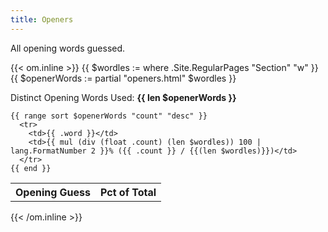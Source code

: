 ```yaml
---
title: Openers
---
```


All opening words guessed.

{{< om.inline >}}
  {{ $wordles := where .Site.RegularPages "Section" "w" }}
  {{ $openerWords := partial "openers.html" $wordles }}

  <p>Distinct Opening Words Used: <strong>{{ len $openerWords }}</strong></p>

  <table>
    <tr>
      <th>Opening Guess</th>
      <th>Pct of Total</th>
    </tr>

    {{ range sort $openerWords "count" "desc" }}
      <tr>
        <td>{{ .word }}</td>
        <td>{{ mul (div (float .count) (len $wordles)) 100 | lang.FormatNumber 2 }}% ({{ .count }} / {{(len $wordles)}})</td>
      </tr>
    {{ end }}
  </table>
{{< /om.inline >}}
